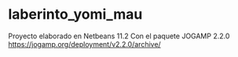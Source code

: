 # laberinto_yomi_mau
Proyecto elaborado en Netbeans 11.2
Con el paquete JOGAMP 2.2.0 https://jogamp.org/deployment/v2.2.0/archive/
